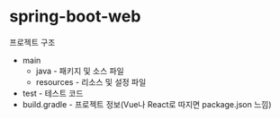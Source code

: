 # spring-boot-web

프로젝트 구조
- main
  - java - 패키지 및 소스 파일
  - resources - 리소스 및 설정 파일 
- test - 테스트 코드
- build.gradle - 프로젝트 정보(Vue나 React로 따지면 package.json 느낌)